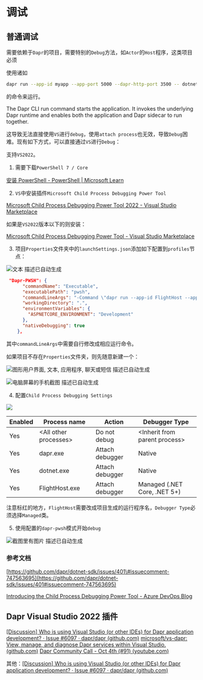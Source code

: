 # 调试

## 普通调试

需要依赖于`Dapr`的项目，需要特别的`Debug`方法，如`Actor`的`Host`程序，这类项目必须

使用诸如

```sh
dapr run --app-id myapp --app-port 5000 --dapr-http-port 3500 -- dotnet run
```

的命令来运行。

The Dapr CLI run command starts the application. It invokes the underlying Dapr runtime and enables both the application and Dapr sidecar to run together.

这导致无法直接使用`VS`进行`debug`，使用`attach process`也无效，导致`Debug`困难。现有如下方式，可以直接通过`VS`进行`Debug`：

支持`VS2022`。

1. 需要下载`PowerShell 7 / Core`

[安装 PowerShell - PowerShell | Microsoft Learn](https://docs.microsoft.com/en-us/powershell/scripting/install/installing-powershell-on-windows?view=powershell-7.2)

2. `VS`中安装插件`Microsoft Child Process Debugging Power Tool`

[Microsoft Child Process Debugging Power Tool 2022 - Visual Studio Marketplace](https://marketplace.visualstudio.com/items?itemName=vsdbgplat.MicrosoftChildProcessDebuggingPowerTool2022)

如果是`VS2022`版本以下的则安装：

[Microsoft Child Process Debugging Power Tool - Visual Studio Marketplace](https://marketplace.visualstudio.com/items?itemName=vsdbgplat.MicrosoftChildProcessDebuggingPowerTool)

3. 项目`Properties`文件夹中的`launchSettings.json`添加如下配置到`profiles`节点：

![文本 描述已自动生成](../attachments/98fa5293d1d17a9b19dc6422f4206698.png)

```json
 "Dapr-PWSH": {
      "commandName": "Executable",
      "executablePath": "pwsh",
      "commandLineArgs": "-Command \"dapr run --app-id FlightHost --app-port 5000 --dapr-http-port 3500 -- dotnet run --no-build\"",
      "workingDirectory": ".",
      "environmentVariables": {
        "ASPNETCORE_ENVIRONMENT": "Development"
      },
      "nativeDebugging": true
    },
```

其中`commandLineArgs`中需要自行修改成相应运行命令。

如果项目不存在`Properties`文件夹，则先随意新建一个：

![图形用户界面, 文本, 应用程序, 聊天或短信 描述已自动生成](../attachments/6a18ba634c630dce0335618c14c107c4.png)

![电脑屏幕的手机截图 描述已自动生成](../attachments/88c07920a7eb02feb9fe143f9313e7c4.png)

4. 配置`Child Process Debugging Settings`

![](../attachments/73c3cb088aaf0d54a8bbf84ad62ebd78.png)

| Enabled | Process name              | Action          | Debugger Type                   |
|---------|---------------------------|-----------------|---------------------------------|
| Yes     | \<All other processes\> | Do not debug    | \<Inherit from parent process\> |
| Yes     | dapr.exe                  | Attach debugger | Native                          |
| Yes     | dotnet.exe                | Attach debugger | Native                          |
| Yes     | FlightHost.exe      | Attach debugger | Managed (.NET Core, .NET 5+)    |

注意标红的地方，`FlightHost`需要改成项目生成的运行程序名，`Debugger Type`必须选择`Managed`类。

5. 使用配置的`dapr-pwsh`模式开始`debug`

![截图里有图片 描述已自动生成](../attachments/a7524a6fca56b1a652029bb489788463.png)

### 参考文档

[https://github.com/dapr/dotnet-sdk/issues/401\#issuecomment-747563695](https://github.com/dapr/dotnet-sdk/issues/401#issuecomment-747563695)

[Introducing the Child Process Debugging Power Tool - Azure DevOps Blog](https://devblogs.microsoft.com/devops/introducing-the-child-process-debugging-power-tool/)

## Dapr Visual Studio 2022 插件

[[Discussion] Who is using Visual Studio (or other IDEs) for Dapr application development? · Issue #6097 · dapr/dapr (github.com)](https://github.com/dapr/dapr/issues/6097)
[microsoft/vs-dapr: View, manage, and diagnose Dapr services within Visual Studio. (github.com)](https://github.com/microsoft/vs-dapr)
[Dapr Community Call - Oct 4th (#91) (youtube.com)](https://www.youtube.com/watch?v=L_S98bRGfCQ&t=668s)

其他：[[Discussion] Who is using Visual Studio (or other IDEs) for Dapr application development? · Issue #6097 · dapr/dapr (github.com)](https://github.com/dapr/dapr/issues/6097)